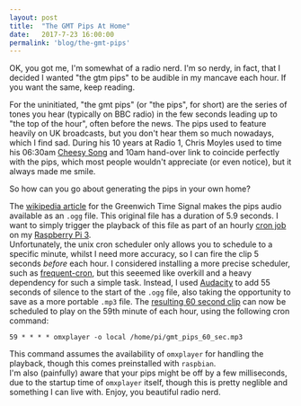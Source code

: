 ```yaml
---
layout: post
title:  "The GMT Pips At Home"
date:   2017-7-23 16:00:00
permalink: 'blog/the-gmt-pips'
---
```


OK, you got me, I'm somewhat of a radio nerd. I'm so nerdy, in fact, that I decided I wanted "the gtm pips" to be audible in my mancave each hour. If you want the same, keep reading.  

For the uninitiated, "the gmt pips" (or "the pips", for short) are the series of tones you hear (typically on BBC radio) in the few seconds leading up to "the top of the hour", often before the news. The pips used to feature heavily on UK broadcasts, but you don't hear them so much nowadays, which I find sad. During his 10 years at Radio 1, Chris Moyles used to time his 06:30am [Cheesy Song](https://www.youtube.com/watch?v=s_UL18EV6xY) and 10am hand-over link to coincide perfectly with the pips, which most people wouldn't appreciate (or even notice), but it always made me smile.

So how can you go about generating the pips in your own home?  

The [wikipedia article](https://en.wikipedia.org/wiki/Greenwich_Time_Signal) for the Greenwich Time Signal makes the pips audio available as an `.ogg` file. This original file has a duration of 5.9 seconds. I want to simply trigger the playback of this file as part of an hourly [cron job](https://en.wikipedia.org/wiki/Cron) on my [Raspberry Pi 3](https://www.raspberrypi.org/products/raspberry-pi-3-model-b/).  
Unfortunately, the unix cron scheduler only allows you to schedule to a specific minute, whilst I need more accuracy, so I can fire the clip 5 seconds _before_ each hour. I considered installing a more precise scheduler, such as [frequent-cron](https://github.com/homer6/frequent-cron), but this seeemed like overkill and a heavy dependency for such a simple task.
Instead, I used [Audacity](http://www.audacityteam.org/) to add 55 seconds of silence to the start of the `.ogg` file, also taking the opportunity to save as a more portable `.mp3` file. The [resulting 60 second clip](/assets/files/gmt_pips_60_sec.mp3) can now be scheduled to play on the 59th minute of each hour, using the following cron command:
```
59 * * * * omxplayer -o local /home/pi/gmt_pips_60_sec.mp3
```
This command assumes the availability of `omxplayer` for handling the playback, though this comes preinstalled with `raspbian`.  
I'm also (painfully) aware that your pips might be off by a few milliseconds, due to the startup time of `omxplayer` itself, though this is pretty neglible and something I can live with. Enjoy, you beautiful radio nerd.
